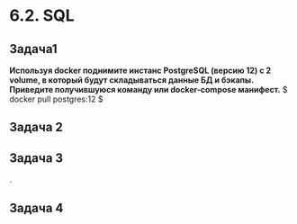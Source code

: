 # 6.2. SQL

## Задача1
**Используя docker поднимите инстанс PostgreSQL (версию 12) c 2 volume, в который будут складываться данные БД и бэкапы.
Приведите получившуюся команду или docker-compose манифест.**
$ docker pull postgres:12
$ 


## Задача 2 



## Задача 3
.

## Задача 4


